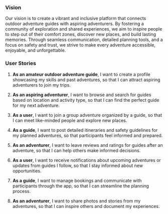 ### Vision

Our vision is to create a vibrant and inclusive platform that connects outdoor adventure guides with aspiring adventurers. By fostering a community of exploration and shared experiences, we aim to inspire people to step out of their comfort zones, discover new places, and build lasting memories. Through seamless communication, detailed planning tools, and a focus on safety and trust, we strive to make every adventure accessible, enjoyable, and unforgettable.

### User Stories

1. **As an amateur outdoor adventure guide**, I want to create a profile showcasing my skills and past adventures, so that I can attract aspiring adventurers to join my trips.

2. **As an aspiring adventurer**, I want to browse and search for guides based on location and activity type, so that I can find the perfect guide for my next adventure.

3. **As a user**, I want to join a group adventure organized by a guide, so that I can meet like-minded people and explore new places.

4. **As a guide**, I want to post detailed itineraries and safety guidelines for my planned adventures, so that participants feel informed and prepared.

5. **As an adventurer**, I want to leave reviews and ratings for guides after an adventure, so that I can help others make informed decisions.

6. **As a user**, I want to receive notifications about upcoming adventures or updates from guides I follow, so that I stay informed about new opportunities.

7. **As a guide**, I want to manage bookings and communicate with participants through the app, so that I can streamline the planning process.

8. **As an adventurer**, I want to share photos and stories from my adventures, so that I can inspire others and document my experiences.

